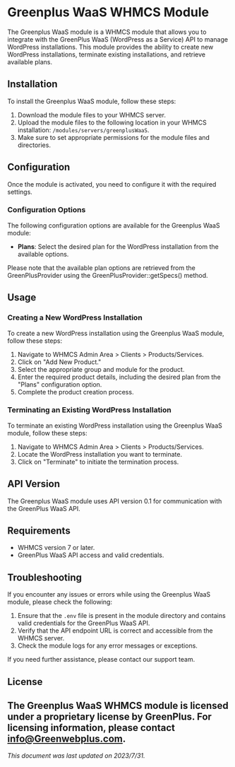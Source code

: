 # Greenplus WaaS WHMCS Module

The Greenplus WaaS module is a WHMCS module that allows you to integrate with the GreenPlus WaaS (WordPress as a Service) API to manage WordPress installations. This module provides the ability to create new WordPress installations, terminate existing installations, and retrieve available plans.

## Installation

To install the Greenplus WaaS module, follow these steps:

1. Download the module files to your WHMCS server.
2. Upload the module files to the following location in your WHMCS installation: `/modules/servers/greenplusWaaS`.
3. Make sure to set appropriate permissions for the module files and directories.

## Configuration

Once the module is activated, you need to configure it with the required settings.

### Configuration Options

The following configuration options are available for the Greenplus WaaS module:

- **Plans**: Select the desired plan for the WordPress installation from the available options.

Please note that the available plan options are retrieved from the GreenPlusProvider using the GreenPlusProvider::getSpecs() method.

## Usage

### Creating a New WordPress Installation

To create a new WordPress installation using the Greenplus WaaS module, follow these steps:

1. Navigate to WHMCS Admin Area > Clients > Products/Services.
2. Click on "Add New Product."
3. Select the appropriate group and module for the product.
4. Enter the required product details, including the desired plan from the "Plans" configuration option.
5. Complete the product creation process.

### Terminating an Existing WordPress Installation

To terminate an existing WordPress installation using the Greenplus WaaS module, follow these steps:

1. Navigate to WHMCS Admin Area > Clients > Products/Services.
2. Locate the WordPress installation you want to terminate.
3. Click on "Terminate" to initiate the termination process.

## API Version

The Greenplus WaaS module uses API version 0.1 for communication with the GreenPlus WaaS API.

## Requirements

- WHMCS version 7 or later.
- GreenPlus WaaS API access and valid credentials.

## Troubleshooting

If you encounter any issues or errors while using the Greenplus WaaS module, please check the following:

1. Ensure that the `.env` file is present in the module directory and contains valid credentials for the GreenPlus WaaS API.
2. Verify that the API endpoint URL is correct and accessible from the WHMCS server.
3. Check the module logs for any error messages or exceptions.

If you need further assistance, please contact our support team.

## License

The Greenplus WaaS WHMCS module is licensed under a proprietary license by GreenPlus. For licensing information, please contact info@Greenwebplus.com.
---
_This document was last updated on 2023/7/31._
